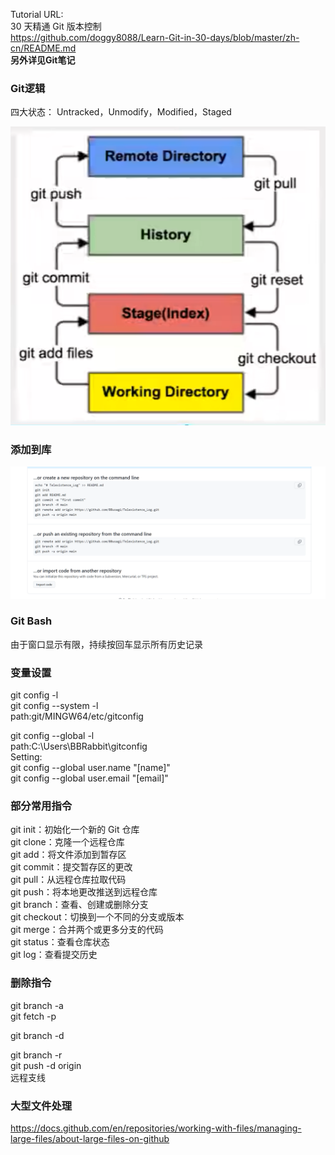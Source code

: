 Tutorial URL:  
30 天精通 Git 版本控制  
https://github.com/doggy8088/Learn-Git-in-30-days/blob/master/zh-cn/README.md  
**另外详见Git笔记**

### Git逻辑
四大状态：
Untracked，Unmodify，Modified，Staged

![Git层级关系](GitLogic.PNG)

### 添加到库
![GitHub官方说明](GitHub_HowToSetup.PNG)

### Git Bash
由于窗口显示有限，持续按回车显示所有历史记录

### 变量设置
git config -l  
git config --system -l  
path:git/MINGW64/etc/gitconfig

git config --global -l  
path:C:\Users\BBRabbit\gitconfig  
Setting:  
git config --global user.name "[name]"  
git config --global user.email "[email]"  

### 部分常用指令
git init：初始化一个新的 Git 仓库  
git clone：克隆一个远程仓库  
git add：将文件添加到暂存区  
git commit：提交暂存区的更改  
git pull：从远程仓库拉取代码  
git push：将本地更改推送到远程仓库  
git branch：查看、创建或删除分支  
git checkout：切换到一个不同的分支或版本  
git merge：合并两个或更多分支的代码  
git status：查看仓库状态  
git log：查看提交历史

### 删除指令
git branch -a  
git fetch -p

git branch -d <localbranch>

git branch -r  
git push -d origin <remotebranch>  
远程支线

### 大型文件处理
https://docs.github.com/en/repositories/working-with-files/managing-large-files/about-large-files-on-github